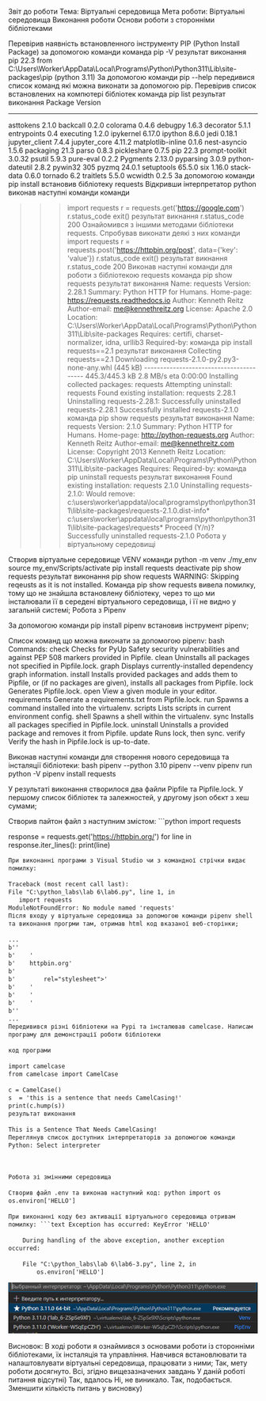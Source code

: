 Звіт до роботи
Тема: Віртуальні середовища
Мета роботи: Віртуальні середовища
Виконання роботи
Основи роботи з сторонніми бібліотеками

Перевірив наявність встановленного інструменту PIP (Python Install Package) за допомогою команди
команда
pip -V
результат виконання
pip 22.3 from C:\Users\Worker\AppData\Local\Programs\Python\Python311\Lib\site-packages\pip (python 3.11)
За допомогою команди pip --help передивися список команд які можна виконати за допомогою pip. Перевірив список встановлених на компютері бібліотек
команда
pip list
результат виконання
Package           Version
----------------- -------
asttokens         2.1.0
backcall          0.2.0
colorama          0.4.6
debugpy           1.6.3
decorator         5.1.1
entrypoints       0.4
executing         1.2.0
ipykernel         6.17.0
ipython           8.6.0
jedi              0.18.1
jupyter_client    7.4.4
jupyter_core      4.11.2
matplotlib-inline 0.1.6
nest-asyncio      1.5.6
packaging         21.3
parso             0.8.3
pickleshare       0.7.5
pip               22.3
prompt-toolkit    3.0.32
psutil            5.9.3
pure-eval         0.2.2
Pygments          2.13.0
pyparsing         3.0.9
python-dateutil   2.8.2
pywin32           305
pyzmq             24.0.1
setuptools        65.5.0
six               1.16.0
stack-data        0.6.0
tornado           6.2
traitlets         5.5.0
wcwidth           0.2.5
За допомогою команди pip install встановив бібліотеку requests
Відкривши інтерпретатор python виконав наступні команди
команди 
>>> import requests
>>> r = requests.get('https://google.com')
>>> r.status_code
>>> exit()
результат викнання r.status_code
200
Ознайомився з іншими методами бібліотеки requests. Спробував виконати деякі з них
команди
>>> import requests
>>> r = requests.post('https://httpbin.org/post', data={'key': 'value'})
>>> r.status_code
>>> exit()
результат викнання r.status_code
200
Виконав наступні команди для роботи з бібліотекою requests
команда
pip show requests
результат виконання
Name: requests
Version: 2.28.1
Summary: Python HTTP for Humans.
Home-page: https://requests.readthedocs.io
Author: Kenneth Reitz
Author-email: me@kennethreitz.org
License: Apache 2.0
Location: C:\Users\Worker\AppData\Local\Programs\Python\Python311\Lib\site-packages
Requires: certifi, charset-normalizer, idna, urllib3
Required-by:
команда
pip install requests==2.1
результат виконання
Collecting requests==2.1
Downloading requests-2.1.0-py2.py3-none-any.whl (445 kB)
    ---------------------------------------- 445.3/445.3 kB 2.8 MB/s eta 0:00:00
Installing collected packages: requests
Attempting uninstall: requests
    Found existing installation: requests 2.28.1
    Uninstalling requests-2.28.1:
    Successfully uninstalled requests-2.28.1
Successfully installed requests-2.1.0
команда
pip show requests
результат виконання
Name: requests
Version: 2.1.0
Summary: Python HTTP for Humans.
Home-page: http://python-requests.org
Author: Kenneth Reitz
Author-email: me@kennethreitz.com
License: Copyright 2013 Kenneth Reitz
Location: C:\Users\Worker\AppData\Local\Programs\Python\Python311\Lib\site-packages
Requires:
Required-by:
команда
pip uninstall requests
результат виконання
Found existing installation: requests 2.1.0
Uninstalling requests-2.1.0:
Would remove:
    c:\users\worker\appdata\local\programs\python\python311\lib\site-packages\requests-2.1.0.dist-info\*
    c:\users\worker\appdata\local\programs\python\python311\lib\site-packages\requests\*
Proceed (Y/n)?
Successfully uninstalled requests-2.1.0
Робота у віртуальному середовищі

Створив віртуальне середовище VENV
команди
python -m venv ./my_env
source my_env/Scripts/activate
pip install requests
deactivate
pip show requests
результат виконання pip show requests
WARNING: Skipping reqeusts as it is not installed.
Команда pip show requests вивела помилку, тому що не знайшла встановлену бібліотеку, через то що ми інсталювали її в середені віртуального середовища, і її не видно у загальній системі;
Робота з Pipenv

За допомогою команди pip install pipenv встановив інструмент pipenv;

Список команд що можна виконати за допомогою pipenv: bash Commands: check Checks for PyUp Safety security vulnerabilities and against PEP 508 markers provided in Pipfile. clean Uninstalls all packages not specified in Pipfile.lock. graph Displays currently-installed dependency graph information. install Installs provided packages and adds them to Pipfile, or (if no packages are given), installs all packages from Pipfile. lock Generates Pipfile.lock. open View a given module in your editor. requirements Generate a requirements.txt from Pipfile.lock. run Spawns a command installed into the virtualenv. scripts Lists scripts in current environment config. shell Spawns a shell within the virtualenv. sync Installs all packages specified in Pipfile.lock. uninstall Uninstalls a provided package and removes it from Pipfile. update Runs lock, then sync. verify Verify the hash in Pipfile.lock is up-to-date.

Виконав наступні команди для створення нового середовища та інсталяції бібліотеки: bash pipenv --python 3.10 pipenv --venv pipenv run python -V pipenv install requests

У результаті виконання створилося два файли Pipfile та Pipfile.lock. У першому список бібліотек та залежностей, у другому json обєкт з хеш сумами;

Створив пайтон файл з наступним змістом: ```python import requests

 response = requests.get('https://httpbin.org/')
 for line in response.iter_lines():
     print(line)
 ```
При виконанні програми з Visual Studio чи з командної стрічки видає помилку:

Traceback (most recent call last):
File "C:\python_labs\lab 6\lab6.py", line 1, in 
    import requests
ModuleNotFoundError: No module named 'requests'
Після входу у віртуальне середовища за допомогою команди pipenv shell та виконання прогрми там, отримав html код вказаної веб-сторінки;

...
b''
b'    '
b'    httpbin.org'
b'    
b'        rel="stylesheet">'
b'    '
b'    '
b'    '
b''
...
Передивився різні бібліотеки на Pypi та інсталював camelcase. Написам програму для демонстрації роботи бібліотеки

код програми

import camelcase
from camelcase import CamelCase

c = CamelCase()
s  = 'this is a sentence that needs CamelCasing!'
print(c.hump(s))
результат виконання

This is a Sentence That Needs CamelCasing!
Переглянув список доступних інтерпретаторів за допомогою команди Python: Select interpreter



Робота зі змінними середовища

Створив файл .env та виконав наступний код: python import os os.environ['HELLO']

При виконанні коду без активації віртуального середовища отривам помилку: ```text Exception has occurred: KeyError 'HELLO'

     During handling of the above exception, another exception occurred:

     File "C:\python_labs\lab 6\lab6-3.py", line 2, in 
         os.environ['HELLO']
 ```
![image](https://raw.githubusercontent.com/ArtemDidukh/Registration-and-submission-of-works/main/Lab/Lab6/img1.png)

Висновок:
В ході роботи я ознаймився з основами роботи із сторонніми бібліотеками, їх інсталяція та управління. Навчився встановлювати та налаштовлувати віртуальні середовища, працювати з ними;
Так, мету роботи досягнуто.
Всі, згідно вищезазначених завдань
У даній роботі питання відсутні)
Так, вдалось
Ні, не виникало.
Так, подобається.
Зменшити кількість питань у висновку)
